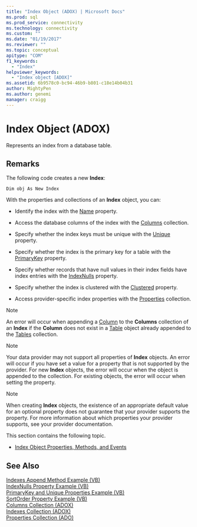 ```yaml
---
title: "Index Object (ADOX) | Microsoft Docs"
ms.prod: sql
ms.prod_service: connectivity
ms.technology: connectivity
ms.custom: ""
ms.date: "01/19/2017"
ms.reviewer: ""
ms.topic: conceptual
apitype: "COM"
f1_keywords: 
  - "Index"
helpviewer_keywords: 
  - "Index object [ADOX]"
ms.assetid: 6b9578c0-bc94-46b9-b801-c18e14b04b31
author: MightyPen
ms.author: genemi
manager: craigg
---
```

# Index Object (ADOX)
Represents an index from a database table.  
  
## Remarks  
 The following code creates a new **Index**:  
  
```  
Dim obj As New Index  
```  
  
 With the properties and collections of an **Index** object, you can:  
  
-   Identify the index with the [Name](../../../ado/reference/adox-api/name-property-adox.md) property.  
  
-   Access the database columns of the index with the [Columns](../../../ado/reference/adox-api/columns-collection-adox.md) collection.  
  
-   Specify whether the index keys must be unique with the [Unique](../../../ado/reference/adox-api/unique-property-adox.md) property.  
  
-   Specify whether the index is the primary key for a table with the [PrimaryKey](../../../ado/reference/adox-api/primarykey-property-adox.md) property.  
  
-   Specify whether records that have null values in their index fields have index entries with the [IndexNulls](../../../ado/reference/adox-api/indexnulls-property-adox.md) property.  
  
-   Specify whether the index is clustered with the [Clustered](../../../ado/reference/adox-api/clustered-property-adox.md) property.  
  
-   Access provider-specific index properties with the [Properties](../../../ado/reference/ado-api/properties-collection-ado.md) collection.  
  
> [!NOTE]
>  An error will occur when appending a [Column](../../../ado/reference/adox-api/column-object-adox.md) to the **Columns** collection of an **Index** if the **Column** does not exist in a [Table](../../../ado/reference/adox-api/table-object-adox.md) object already appended to the [Tables](../../../ado/reference/adox-api/tables-collection-adox.md) collection.  
  
> [!NOTE]
>  Your data provider may not support all properties of **Index** objects. An error will occur if you have set a value for a property that is not supported by the provider. For new **Index** objects, the error will occur when the object is appended to the collection. For existing objects, the error will occur when setting the property.  
  
> [!NOTE]
>  When creating **Index** objects, the existence of an appropriate default value for an optional property does not guarantee that your provider supports the property. For more information about which properties your provider supports, see your provider documentation.  
  
 This section contains the following topic.  
  
-   [Index Object Properties, Methods, and Events](../../../ado/reference/adox-api/index-object-properties-methods-and-events.md)  
  
## See Also  
 [Indexes Append Method Example (VB)](../../../ado/reference/adox-api/indexes-append-method-example-vb.md)   
 [IndexNulls Property Example (VB)](../../../ado/reference/adox-api/indexnulls-property-example-vb.md)   
 [PrimaryKey and Unique Properties Example (VB)](../../../ado/reference/adox-api/primarykey-and-unique-properties-example-vb.md)   
 [SortOrder Property Example (VB)](../../../ado/reference/adox-api/sortorder-property-example-vb.md)   
 [Columns Collection (ADOX)](../../../ado/reference/adox-api/columns-collection-adox.md)   
 [Indexes Collection (ADOX)](../../../ado/reference/adox-api/indexes-collection-adox.md)   
 [Properties Collection (ADO)](../../../ado/reference/ado-api/properties-collection-ado.md)
